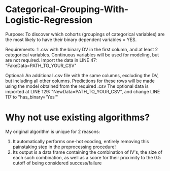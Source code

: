 # Categorical-Grouping-With-Logistic-Regression

Purpose: To discover which cohorts (groupings of categorical variables) are the most likely to have their binary dependent variables = YES.

Requirements: 1 .csv with the binary DV in the first column, and at least 2 categorical variables. Continuous variables will be used for modeling, but are not required.
Import the data in LINE 47: "FakeData=PATH_TO_YOUR_CSV"

Optional: An additional .csv file with the same columns, excluding the DV, but including all other columns. Predictions for these rows will be made using the model obtained from the required .csv
The optional data is imported at LINE 129: "NewData=PATH_TO_YOUR_CSV", and change LINE 117 to "has_binary='Yes'"

# Why not use existing algorithms?
My original algorithm is unique for 2 reasons:
1) It automatically performs one-hot ecoding, entirely removing this painstaking step in the preprocessing procedure!
2) Its output is a data frame containing the combination of IV's, the size of each such combination, as well as a score for their proximity to the 0.5 cutoff of being considered success/failure 

